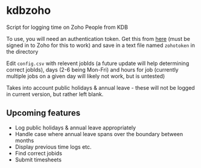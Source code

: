 # kdbzoho

Script for logging time on Zoho People from KDB

To use, you will need an authentication token. Get this from [here](https://accounts.zoho.com/apiauthtoken/create?SCOPE=zohopeople/peopleapi) (must be signed in to Zoho for this to work) and save in a text file named `zohotoken` in the directory

Edit `config.csv` with relevent jobIds (a future update will help determining correct jobIds), days (2-6 being Mon-Fri) and hours for job (currently multiple jobs on a given day will likely not work, but is untested)

Takes into account public holidays & annual leave - these will not be logged in current version, but rather left blank.


## Upcoming features

* Log public holidays & annual leave appropriately
* Handle case where annual leave spans over the boundary between months
* Display previous time logs etc.
* Find correct jobids
* Submit timesheets
